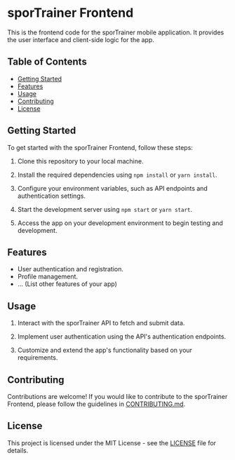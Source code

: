 # sporTrainer Frontend

This is the frontend code for the sporTrainer mobile application. It provides the user interface and client-side logic for the app.

## Table of Contents

- [Getting Started](#getting-started)
- [Features](#features)
- [Usage](#usage)
- [Contributing](#contributing)
- [License](#license)

## Getting Started

To get started with the sporTrainer Frontend, follow these steps:

1. Clone this repository to your local machine.

2. Install the required dependencies using `npm install` or `yarn install`.

3. Configure your environment variables, such as API endpoints and authentication settings.

4. Start the development server using `npm start` or `yarn start`.

5. Access the app on your development environment to begin testing and development.

## Features

- User authentication and registration.
- Profile management.
- ... (List other features of your app)

## Usage

1. Interact with the sporTrainer API to fetch and submit data.

2. Implement user authentication using the API's authentication endpoints.

3. Customize and extend the app's functionality based on your requirements.

## Contributing

Contributions are welcome! If you would like to contribute to the sporTrainer Frontend, please follow the guidelines in [CONTRIBUTING.md](CONTRIBUTING.md).

## License

This project is licensed under the MIT License - see the [LICENSE](LICENSE) file for details.
